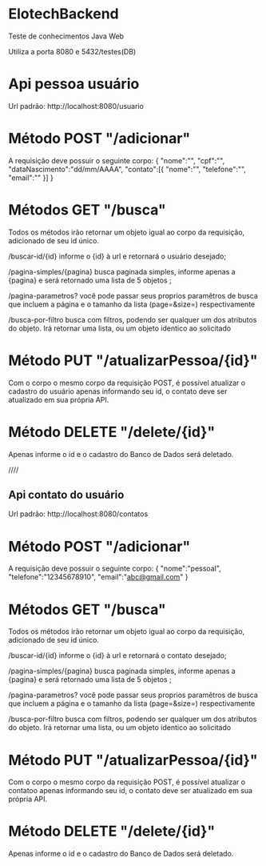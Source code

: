 # ElotechBackend
Teste de conhecimentos Java Web

Utiliza a porta 8080 e 5432/testes(DB)

# Api pessoa usuário
Url padrão: http://localhost:8080/usuario

# Método POST  "/adicionar"
A requisição deve possuir o seguinte corpo:
{
"nome":"",
"cpf":"",
"dataNascimento":"dd/mm/AAAA",
"contato":[{
    "nome":"",
    "telefone":"",
    "email":""
}]
}

# Métodos GET "/busca"
Todos os métodos irão retornar um objeto igual ao corpo da requisição, adicionado de seu id único.

/buscar-id/{id} informe o {id} à url e retornará o usuário desejado;

/pagina-simples/{pagina} busca paginada simples, informe apenas a {pagina} e será retornado uma lista de 5 objetos ;

/pagina-parametros? você pode passar seus proprios paramêtros de busca que incluem a página e o tamanho da lista (page=&size=) respectivamente

/busca-por-filtro busca com filtros, podendo ser qualquer um dos atributos do objeto. Irá retornar uma lista, ou um objeto identico ao solicitado

# Método PUT "/atualizarPessoa/{id}"
Com o corpo o mesmo corpo da requisição POST, é possível  atualizar o cadastro do usuário apenas informando seu id, o contato deve ser atualizado em sua própria API.

# Método DELETE "/delete/{id}"
Apenas informe o id e o cadastro do Banco de Dados será deletado.


////


## Api contato do usuário
Url padrão: http://localhost:8080/contatos

# Método POST  "/adicionar"
A requisição deve possuir o seguinte corpo:
{
"nome":"pessoal",
"telefone":"12345678910",
"email":"abc@gmail.com"
}

# Métodos GET "/busca"
Todos os métodos irão retornar um objeto igual ao corpo da requisição, adicionado de seu id único.

/buscar-id/{id} informe o {id} à url e retornará o contato desejado;

/pagina-simples/{pagina} busca paginada simples, informe apenas a {pagina} e será retornado uma lista de 5 objetos ;

/pagina-parametros? você pode passar seus proprios paramêtros de busca que incluem a página e o tamanho da lista (page=&size=) respectivamente

/busca-por-filtro busca com filtros, podendo ser qualquer um dos atributos do objeto. Irá retornar uma lista, ou um objeto identico ao solicitado

# Método PUT "/atualizarPessoa/{id}"
Com o corpo o mesmo corpo da requisição POST, é possível  atualizar o contatoo apenas informando seu id, o contato deve ser atualizado em sua própria API.

# Método DELETE "/delete/{id}"
Apenas informe o id e o cadastro do Banco de Dados será deletado.












